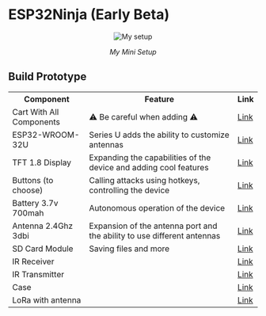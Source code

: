 <h1> ESP32Ninja (Early Beta) </h1>
<p align="center">
  <img src="https://github.com/Naster17/ESP32Ninja/assets/62520991/5a8b3e1c-1072-4395-9ce1-db7b77c0b132" alt="My setup">
</p>
<p align="center">
  <em>My Mini Setup</em>
</p>

<h2> Build Prototype </h2>
<table>
  <tr>
    <th>Component</th>
    <th>Feature</th>
    <th>Link</th>
  </tr>
  <tr>
    <td>Cart With All Components</td>
    <td>⚠️ Be careful when adding ⚠️</td>
    <td><a href="https://share-a-cart.com/get/ABYQX">Link</a></td>
  </tr>
  <tr>
    <td>ESP32-WROOM-32U</td>
    <td>Series U adds the ability to customize antennas</td>
    <td><a href="https://www.aliexpress.com/item/3256806150187598.html?spm=a2g0o.cart.0.0.3afd38daPgK5F1&mp=1">Link</a></td>
  </tr>
  <tr>
    <td>TFT 1.8 Display</td>
    <td>Expanding the capabilities of the device and adding cool features</td>
    <td><a href="https://www.aliexpress.com/item/3256805923365102.html?spm=a2g0o.cart.0.0.3afd38daPgK5F1&mp=1">Link</a></td>
  </tr>
  <tr>
    <td>Buttons (to choose)</td>
    <td>Calling attacks using hotkeys, controlling the device</td>
    <td><a href="https://www.aliexpress.com/item/3256804012681741.html?spm=a2g0o.cart.0.0.427a38da0B8DII&mp=1">Link</a></td>
  </tr>
  <tr>
    <td>Battery 3.7v 700mah</td>
    <td>Autonomous operation of the device</td>
    <td><a href="https://www.aliexpress.com/item/3256805609786723.html?spm=a2g0o.cart.0.0.427a38da0B8DII&mp=1">Link</a></td>
  </tr>
  <td>Antenna 2.4Ghz 3dbi</td>
    <td>Expansion of the antenna port and the ability to use different antennas</td>
    <td><a href="https://www.aliexpress.com/item/3256801650797799.html?spm=a2g0o.cart.0.0.427a38da0B8DII&mp=1">Link</a></td>
  </tr>
  <td>SD Card Module</td>
    <td>Saving files and more</td>
    <td><a href="https://www.aliexpress.com/item/3256805818698468.html?spm=a2g0o.cart.0.0.427a38da0B8DII&mp=1">Link</a></td>
  </tr>
    <td>IR Receiver</td>
    <td></td>
    <td><a href="https://www.aliexpress.com/item/3256806068951341.html?spm=a2g0o.cart.0.0.427a38da0B8DII&mp=1">Link</a></td>
  </tr>
    <td>IR Transmitter</td>
    <td></td>
    <td><a href="https://www.aliexpress.com/item/3256806068951341.html?spm=a2g0o.cart.0.0.427a38da0B8DII&mp=1">Link</a></td>
  </tr>
    <td>Case</td>
    <td></td>
    <td><a href="https://www.aliexpress.com/item/1005006283741317.html?spm=a2g0o.cart.0.0.35cc38daARvHWK&mp=1">Link</a></td>
  </tr>
    <td>LoRa with antenna</td>
    <td></td>
    <td><a href="https://www.aliexpress.com/item/1005004531962944.html?spm=a2g0o.cart.0.0.35cc38daARvHWK&mp=1">Link</a></td>
  </tr>
</table>
